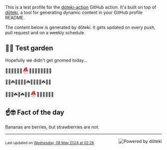 This is a test profile for the [doteki-action](https://github.com/welpo/doteki-action) GitHub action. It's built on top of [dōteki](https://doteki.org), a tool for generating dynamic content in your GitHub profile README.

The content below is generated by dōteki. It gets updated on every push, pull request and on a weekly schedule.

## 👨‍🌾 Test garden

Hopefully we didn't get gnomed today…

<!-- garden start -->
🌺🐇🌷🌸🐝🌻<sub><img src="https://raw.githubusercontent.com/welpo/doteki-action/main/assets/gnomed.png" width="21" alt="Consider yourself gnomed"></sub>🐛🐸🌷🌻🌺🌱🌻🌱
<!-- garden end --><!-- garden start -->
🐇🥀☘️🐛🌱🌸🦋☘️🐛🥀🍀🌿☘️🐝🌹
<!-- garden end --><!-- garden start -->
🌹🌸🌿☘️🌸☘️🌷🌻<sub><img src="https://raw.githubusercontent.com/welpo/doteki-action/main/assets/gnomed.png" width="21" alt="Consider yourself gnomed"></sub>🥀🌱🐝🌼🐸🌸
<!-- garden end -->

## ☝️🤓 Fact of the day

<!-- did_you_know start -->
Bananas are berries, but strawberries are not.
<!-- did_you_know end -->

---

<a href="https://doteki.org"><img src="https://img.shields.io/badge/powered_by-d%C5%8Dteki-0?style=flat-square&labelColor=202b2d&color=5E936C" align="right" alt="Powered by dōteki"></a> <div style="text-align: left;"><sub>
<!-- last_updated start -->Last updated on <a href="https://github.com/welpo/doteki-action/actions/workflows/ci.yaml">Wednesday, 08 May 2024 at 02:28<!-- last_updated end --></sub></div>
